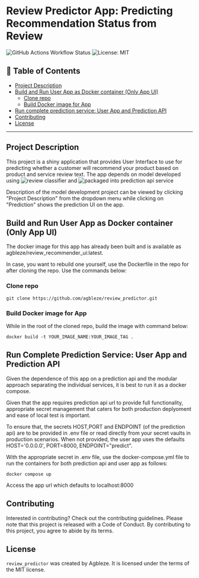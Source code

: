 # Review Predictor App: Predicting Recommendation Status from Review
![GitHub Actions Workflow Status](https://img.shields.io/github/actions/workflow/status/agbleze/review_predictor/ci.yml)
![License: MIT](https://img.shields.io/badge/License-MIT-yellow.svg)


## 📌 Table of Contents

- [Project Description](#project-description)
- [Build and Run User App as Docker container (Only App UI)](#build-and-run-user-app-as-docker-container-only-app-ui)
    - [Clone repo](#clone-repo)
    - [Build Docker image for App](#build-docker-image-for-app)
- [Run complete prediction service: User App and Prediction API](#run-complete-prediction-service-user-app-and-prediction-api)
- [Contributing](#contributing)
- [License](#license)

---

## Project Description

This project is a shiny application that provides User Interface to use for predicting whether a customer will recommend your product based on product and service review text. The app depends on model developed using ![review classifier](https://github.com/agbleze/review_classifier.git) and ![packaged into prediction api service](https://github.com/agbleze/recommendation_predictor_API.git)

Description of the model development project can be viewed by clicking "Project Description" from the dropdown menu while clicking on "Prediction" shows the prediction UI on the app.


## Build and Run User App as Docker container (Only App UI)

The docker image for this app has already been built and is available as agbleze/review_recommender_ui:latest.

In case, you want to rebuild one yourself, use the Dockerfile in the repo for after cloning the repo. Use the commands below:

### Clone repo

```git clone https://github.com/agbleze/review_predictor.git```

### Build Docker image for App

While in the root of the cloned repo, build the image with command below:

```docker build -t YOUR_IMAGE_NAME:YOUR_IMAGE_TAG .```


## Run Complete Prediction Service: User App and Prediction API

Given the dependence of this app on a prediction api and the modular approach separating the individual services, it is best to run it as a docker compose.

Given that the app requires prediction api url to provide full functionality, appropriate secret management that caters for both production deplyoment and ease of local test is important.

To ensure that, the secrets HOST,PORT and ENDPOINT (of the prediction api) are to be provided in .env file or read directly from your secret vaults in production scenarios. When not provided, the user app uses the defaults HOST='0.0.0.0', PORT=8000, ENDPOINT="predict".

With the appropriate secret in .env file, use the docker-compose.yml file to run the containers for both prediction api and user app as follows: 

```docker compose up```

Access the app url which defaults to localhost:8000


## Contributing

Interested in contributing? Check out the contributing guidelines. Please note that this project is released with a Code of Conduct. By contributing to this project, you agree to abide by its terms.

## License

`review_predictor` was created by Agbleze. It is licensed under the terms of the MIT license.
